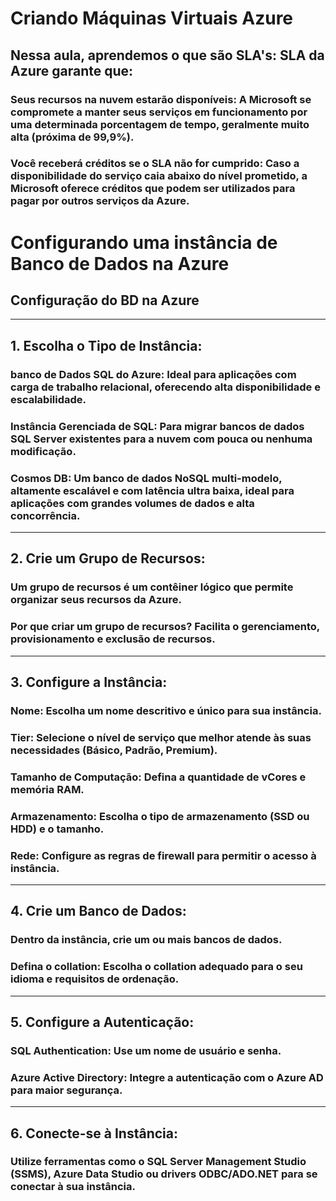 # Criando Máquinas Virtuais Azure

## Nessa aula, aprendemos o que são SLA's: SLA da Azure garante que:

### Seus recursos na nuvem estarão disponíveis: A Microsoft se compromete a manter seus serviços em funcionamento por uma determinada porcentagem de tempo, geralmente muito alta (próxima de 99,9%).

### Você receberá créditos se o SLA não for cumprido: Caso a disponibilidade do serviço caia abaixo do nível prometido, a Microsoft oferece créditos que podem ser utilizados para pagar por outros serviços da Azure.

# Configurando uma instância de Banco de Dados na Azure

## Configuração do BD na Azure

---

## 1. Escolha o Tipo de Instância:

### banco de Dados SQL do Azure: Ideal para aplicações com carga de trabalho relacional, oferecendo alta disponibilidade e escalabilidade.

### Instância Gerenciada de SQL: Para migrar bancos de dados SQL Server existentes para a nuvem com pouca ou nenhuma modificação.

### Cosmos DB: Um banco de dados NoSQL multi-modelo, altamente escalável e com latência ultra baixa, ideal para aplicações com grandes volumes de dados e alta concorrência.

---

## 2. Crie um Grupo de Recursos:

### Um grupo de recursos é um contêiner lógico que permite organizar seus recursos da Azure.

### Por que criar um grupo de recursos? Facilita o gerenciamento, provisionamento e exclusão de recursos.

---

## 3. Configure a Instância:

### Nome: Escolha um nome descritivo e único para sua instância.

### Tier: Selecione o nível de serviço que melhor atende às suas necessidades (Básico, Padrão, Premium).

### Tamanho de Computação: Defina a quantidade de vCores e memória RAM.

### Armazenamento: Escolha o tipo de armazenamento (SSD ou HDD) e o tamanho.

### Rede: Configure as regras de firewall para permitir o acesso à instância.

---

## 4. Crie um Banco de Dados:

### Dentro da instância, crie um ou mais bancos de dados.

### Defina o collation: Escolha o collation adequado para o seu idioma e requisitos de ordenação.

---

## 5. Configure a Autenticação:

### SQL Authentication: Use um nome de usuário e senha.

### Azure Active Directory: Integre a autenticação com o Azure AD para maior segurança.

---

## 6. Conecte-se à Instância:

### Utilize ferramentas como o SQL Server Management Studio (SSMS), Azure Data Studio ou drivers ODBC/ADO.NET para se conectar à sua instância.
